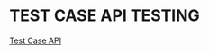 

# TEST CASE API TESTING
[Test Case API](https://docs.google.com/spreadsheets/d/1Ok4jTKdNripjSCIokWBMmTzcjWr1gp-PMW_6wXGwIRk/edit#gid=827389340)
